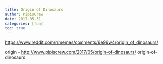 ```yaml
---
title: Origin of Dinosaurs
author: PipisCrew
date: 2017-05-31
categories: [fun]
toc: true
---
```


https://www.reddit.com/r/memes/comments/6e96w4/origin_of_dinosaurs/

origin - http://www.pipiscrew.com/2017/05/origin-of-dinosaurs/ origin-of-dinosaurs